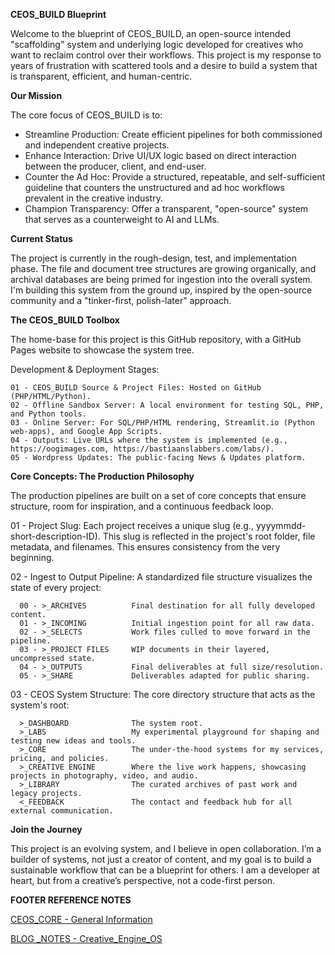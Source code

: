 **CEOS_BUILD Blueprint**

  Welcome to the blueprint of CEOS_BUILD, an open-source intended "scaffolding" system and 
  underlying logic developed for creatives who want to reclaim control over their workflows. 
  This project is my response to years of frustration with scattered tools and a desire to 
  build a system that is transparent, efficient, and human-centric.


**Our Mission**

  The core focus of CEOS_BUILD is to:
  - Streamline Production: 			Create efficient pipelines for both commissioned and independent creative projects. 
  - Enhance Interaction: 				Drive UI/UX logic based on direct interaction between the producer, client, and end-user.
  - Counter the Ad Hoc: 				Provide a structured, repeatable, and self-sufficient guideline that counters the unstructured 
  															and ad hoc workflows prevalent in the creative industry.
  - Champion Transparency: 			Offer a transparent, "open-source" system that serves as a counterweight to AI and LLMs.


**Current Status**

  The project is currently in the rough-design, test, and implementation phase. The file and document tree 
  structures are growing organically, and archival databases are being primed for ingestion into the overall system. 
  I'm building this system from the ground up, inspired by the open-source community and a "tinker-first, polish-later" approach.


**The CEOS_BUILD Toolbox**

  The home-base for this project is this GitHub repository, with a GitHub Pages website to showcase the system tree. 

Development & Deployment Stages:

    01 - CEOS_BUILD Source & Project Files: Hosted on GitHub (PHP/HTML/Python).
    02 - Offline Sandbox Server: A local environment for testing SQL, PHP, and Python tools.
    03 - Online Server: For SQL/PHP/HTML rendering, Streamlit.io (Python web-apps), and Google App Scripts.
    04 - Outputs: Live URLs where the system is implemented (e.g., https://oogimages.com, https://bastiaanslabbers.com/labs/).
    05 - Wordpress Updates: The public-facing News & Updates platform.


**Core Concepts: The Production Philosophy**

  The production pipelines are built on a set of core concepts that ensure structure, room for inspiration, and a continuous feedback loop.

01 - Project Slug: 
      Each project receives a unique slug (e.g., yyyymmdd-short-description-ID).
      This slug is reflected in the project's root folder, file metadata, and filenames. This ensures consistency from the very beginning.

02 - Ingest to Output Pipeline: 
      A standardized file structure visualizes the state of every project:

      00 - >_ARCHIVES          Final destination for all fully developed content.
      01 - >_INCOMING          Initial ingestion point for all raw data.
      02 - >_SELECTS           Work files culled to move forward in the pipeline.
      03 - >_PROJECT FILES     WIP documents in their layered, uncompressed state.
      04 - >_OUTPUTS           Final deliverables at full size/resolution.
      05 - >_SHARE             Deliverables adapted for public sharing.

03 - CEOS System Structure: 
      The core directory structure that acts as the system's root:

      >_DASHBOARD              The system root.
      >_LABS                   My experimental playground for shaping and testing new ideas and tools.
      >_CORE                   The under-the-hood systems for my services, pricing, and policies.
      >_CREATIVE ENGINE        Where the live work happens, showcasing projects in photography, video, and audio.
      >_LIBRARY                The curated archives of past work and legacy projects.
      <_FEEDBACK               The contact and feedback hub for all external communication.


**Join the Journey**

This project is an evolving system, and I believe in open collaboration. I’m a builder of systems, not just a creator of content, and my goal is to build a sustainable workflow that can be a blueprint for others. I am a developer at heart, but from a creative’s perspective, not a code-first person.


**FOOTER REFERENCE NOTES**

<a href="https://github.com/CreativeEngineOS/CEOS_BUILD/blob/main/%23CEOS_CORE%20-%20General%20Information.pdf">CEOS_CORE - General Information</a>

<a href="https://github.com/CreativeEngineOS/CEOS_BUILD/commit/176842a820921b2a2bc3582afaf62f50e1056792">BLOG _NOTES - Creative_Engine_OS</a>
